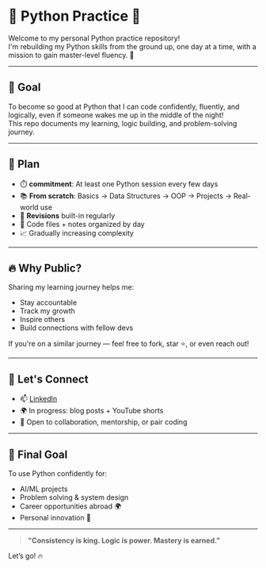 # 🐍 Python Practice 🚀

Welcome to my personal Python practice repository!  
I'm rebuilding my Python skills from the ground up, one day at a time, with a mission to gain master-level fluency. 💪

---

## 🎯 Goal

To become so good at Python that I can code confidently, fluently, and logically, even if someone wakes me up in the middle of the night!  
This repo documents my learning, logic building, and problem-solving journey.

---

## 📅 Plan

- ⏱️ **commitment**: At least one Python session every few days
- 📚 **From scratch**: Basics → Data Structures → OOP → Projects → Real-world use
- 🔁 **Revisions** built-in regularly
- 📂 Code files + notes organized by day
- 📈 Gradually increasing complexity

---

## 🔥 Why Public?

Sharing my learning journey helps me:
- Stay accountable
- Track my growth
- Inspire others
- Build connections with fellow devs

If you're on a similar journey — feel free to fork, star ⭐️, or even reach out!

---

## 🙌 Let's Connect

- 📫 [LinkedIn](https://www.linkedin.com/in/rohankatyayani)  
- 🌍 In progress: blog posts + YouTube shorts  
- 🤝 Open to collaboration, mentorship, or pair coding

---

## 🧭 Final Goal

To use Python confidently for:
- AI/ML projects
- Problem solving & system design
- Career opportunities abroad 🌍
- Personal innovation 🚀

---

> **"Consistency is king. Logic is power. Mastery is earned."**

Let’s go! 🔥
